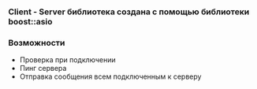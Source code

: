 ### Client - Server библиотека создана с помощью библиотеки boost::asio

### Возможности
 - Проверка при подключении
- Пинг сервера
- Отправка сообщения всем подключенным к серверу

